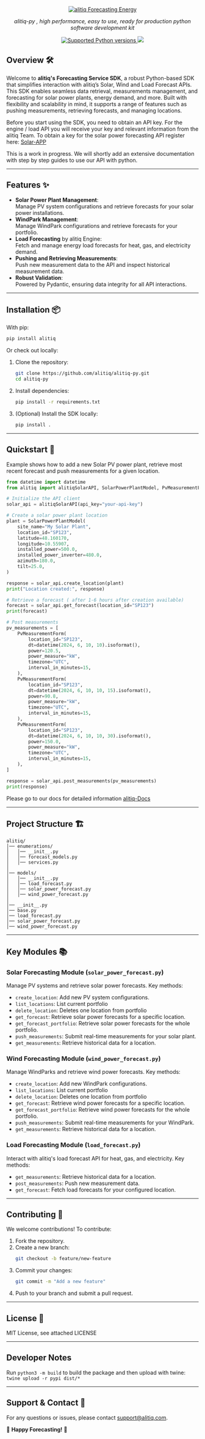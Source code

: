 
<p align="center">
  <a href="https://www.alitiq.com"><img src="https://alitiq.com/wp-content/uploads/2022/08/Logo-1.png" alt="alitiq Forecasting Energy"></a>
</p>
<p align="center">
    <em>alitiq-py , high performance, easy to use, ready for production python software development kit </em>
</p>
<p align="center">
<a href="" target="_blank">
    <img src="https://img.shields.io/pypi/pyversions/fastapi.svg?color=%2334D058" alt="Supported Python versions">
    <img src="https://img.shields.io/badge/Documentation-here-blue" href="https://docs.alitiq.com">
</a>
</p>

## Overview 🛠️
Welcome to **alitiq's Forecasting Service SDK**, a robust Python-based SDK that simplifies interaction with alitiq’s Solar, Wind and Load Forecast APIs. This SDK enables seamless data retrieval, measurements management, and forecasting for solar power plants, energy demand, and more. Built with flexibility and scalability in mind, it supports a range of features such as pushing measurements, retrieving forecasts, and managing locations.

Before you start using the SDK, you need to obtain an API key. For the engine / load API you will receive your key and relevant information from the alitiq Team. To obtain a key for the solar power forecasting API register here: [Solar-APP](https://solar-app.alitiq.com)

This is a work in progress. We will shortly add an extensive documentation with step by step guides to use our API with python. 

---

## Features ✨  
- **Solar Power Plant Management**:  
  Manage PV system configurations and retrieve forecasts for your solar power installations. 
- **WindPark Management**:  
  Manage WindPark configurations and retrieve forecasts for your portfolio. 
- **Load Forecasting** by alitiq Engine:  
  Fetch and manage energy load forecasts for heat, gas, and electricity demand.  
- **Pushing and Retrieving Measurements**:  
  Push new measurement data to the API and inspect historical measurement data.  
- **Robust Validation**:  
  Powered by Pydantic, ensuring data integrity for all API interactions.  

---

## Installation 📦  
With pip: 
```bash
pip install alitiq
```

Or check out locally:
1. Clone the repository:  
   ```bash
   git clone https://github.com/alitiq/alitiq-py.git
   cd alitiq-py
   ```
2. Install dependencies:  
   ```bash
   pip install -r requirements.txt
   ```

3. (Optional) Install the SDK locally:  
   ```bash
   pip install .
   ```


---

## Quickstart 🚀  
Example shows how to add a new Solar PV power plant, retrieve most recent forecast and push measurements for a given location. 
```python
from datetime import datetime
from alitiq import alitiqSolarAPI, SolarPowerPlantModel, PvMeasurementForm

# Initialize the API client
solar_api = alitiqSolarAPI(api_key="your-api-key")

# Create a solar power plant location
plant = SolarPowerPlantModel(
    site_name="My Solar Plant",
    location_id="SP123",
    latitude=48.160170,
    longitude=10.55907,
    installed_power=500.0,
    installed_power_inverter=480.0,
    azimuth=180.0,
    tilt=25.0,
)

response = solar_api.create_location(plant)
print("Location created:", response)

# Retrieve a forecast ( after 1-6 hours after creation available)
forecast = solar_api.get_forecast(location_id="SP123")
print(forecast)

# Post measurements 
pv_measurements = [
    PvMeasurementForm(
        location_id="SP123",
        dt=datetime(2024, 6, 10, 10).isoformat(),
        power=120.5,
        power_measure="kW",
        timezone="UTC",
        interval_in_minutes=15,
    ),
    PvMeasurementForm(
        location_id="SP123",
        dt=datetime(2024, 6, 10, 10, 15).isoformat(),
        power=90.8,
        power_measure="kW",
        timezone="UTC",
        interval_in_minutes=15,
    ),
    PvMeasurementForm(
        location_id="SP123",
        dt=datetime(2024, 6, 10, 10, 30).isoformat(),
        power=150.0,
        power_measure="kW",
        timezone="UTC",
        interval_in_minutes=15,
    ),
]

response = solar_api.post_measurements(pv_measurements)
print(response)

```
Please go to our docs for detailed information [alitiq-Docs](https://docs.alitiq.com)

---

## Project Structure 🏗️  

```plaintext
alitiq/
│── enumerations/
│   │── __init__.py
│   │── forecast_models.py
│   │── services.py
│
│── models/
│   │── __init__.py
│   │── load_forecast.py
│   │── solar_power_forecast.py
│   │── wind_power_forecast.py
│
│── __init__.py
│── base.py
│── load_forecast.py
│── solar_power_forecast.py
│── wind_power_forecast.py

```

---

## Key Modules 📚  

### Solar Forecasting Module (`solar_power_forecast.py`)  
Manage PV systems and retrieve solar power forecasts. Key methods:  
- `create_location`: Add new PV system configurations.
- `list_locations`: List current portfolio
- `delete_location`: Deletes one location from portfolio
- `get_forecast`: Retrieve solar power forecasts for a specific location.  
- `get_forecast_portfolio`: Retrieve solar power forecasts for the whole portfolio.  
- `push_measurements`: Submit real-time measurements for your solar plant.  
- `get_measurements`: Retrieve historical data for a location.  

### Wind Forecasting Module (`wind_power_forecast.py`)  
Manage WindParks and retrieve wind power forecasts. Key methods:  
- `create_location`: Add new WindPark configurations.
- `list_locations`: List current portfolio
- `delete_location`: Deletes one location from portfolio
- `get_forecast`: Retrieve wind power forecasts for a specific location.  
- `get_forecast_portfolio`: Retrieve wind power forecasts for the whole portfolio.  
- `push_measurements`: Submit real-time measurements for your WindPark.  
- `get_measurements`: Retrieve historical data for a location.  

### Load Forecasting Module (`load_forecast.py`)  
Interact with alitiq's load forecast API for heat, gas, and electricity. Key methods:  
- `get_measurements`: Retrieve historical data for a location.  
- `post_measurements`: Push new measurement data.  
- `get_forecast`: Fetch load forecasts for your configured location.  

---

## Contributing 🤝  
We welcome contributions! To contribute:  
1. Fork the repository.  
2. Create a new branch:  
   ```bash
   git checkout -b feature/new-feature
   ```
3. Commit your changes:  
   ```bash
   git commit -m "Add a new feature"
   ```
4. Push to your branch and submit a pull request.  

---

## License 📜  

MIT License, see attached LICENSE

---

## Developer Notes

Run `python3 -m build` to build the package and then upload with twine: `twine upload -r pypi dist/*`  

---

## Support & Contact 📧  
For any questions or issues, please contact [support@alitiq.com](mailto:support@alitiq.com).  

🌟 **Happy Forecasting!** 🌟